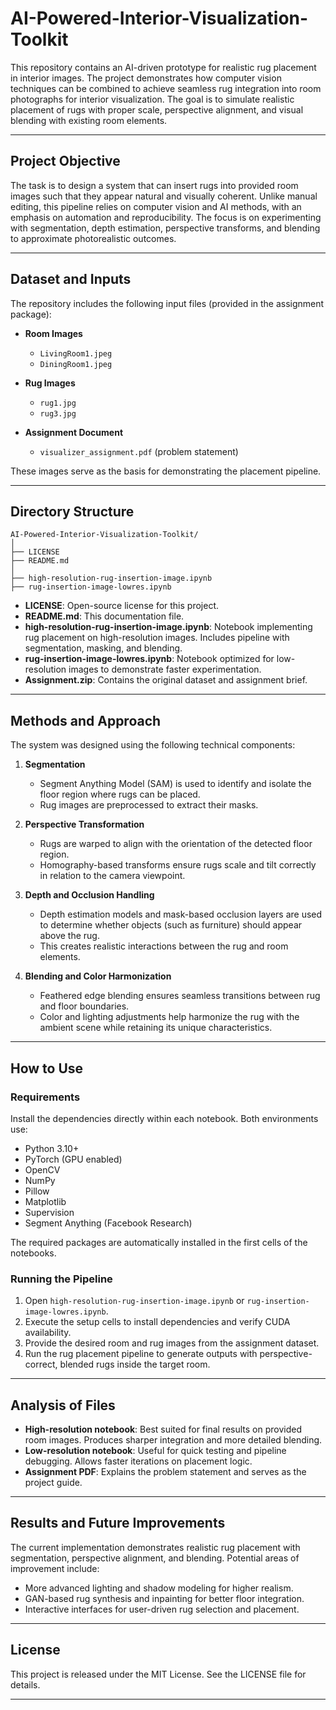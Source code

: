 # AI-Powered-Interior-Visualization-Toolkit

This repository contains an AI-driven prototype for realistic rug placement in interior images. The project demonstrates how computer vision techniques can be combined to achieve seamless rug integration into room photographs for interior visualization. The goal is to simulate realistic placement of rugs with proper scale, perspective alignment, and visual blending with existing room elements.

---

## Project Objective

The task is to design a system that can insert rugs into provided room images such that they appear natural and visually coherent. Unlike manual editing, this pipeline relies on computer vision and AI methods, with an emphasis on automation and reproducibility. The focus is on experimenting with segmentation, depth estimation, perspective transforms, and blending to approximate photorealistic outcomes.

---

## Dataset and Inputs

The repository includes the following input files (provided in the assignment package):

* **Room Images**

  * `LivingRoom1.jpeg`
  * `DiningRoom1.jpeg`

* **Rug Images**

  * `rug1.jpg`
  * `rug3.jpg`

* **Assignment Document**

  * `visualizer_assignment.pdf` (problem statement)

These images serve as the basis for demonstrating the placement pipeline.

---

## Directory Structure

```
AI-Powered-Interior-Visualization-Toolkit/
│
├── LICENSE
├── README.md
│
├── high-resolution-rug-insertion-image.ipynb
├── rug-insertion-image-lowres.ipynb

```

* **LICENSE**: Open-source license for this project.
* **README.md**: This documentation file.
* **high-resolution-rug-insertion-image.ipynb**: Notebook implementing rug placement on high-resolution images. Includes pipeline with segmentation, masking, and blending.
* **rug-insertion-image-lowres.ipynb**: Notebook optimized for low-resolution images to demonstrate faster experimentation.
* **Assignment.zip**: Contains the original dataset and assignment brief.

---

## Methods and Approach

The system was designed using the following technical components:

1. **Segmentation**

   * Segment Anything Model (SAM) is used to identify and isolate the floor region where rugs can be placed.
   * Rug images are preprocessed to extract their masks.

2. **Perspective Transformation**

   * Rugs are warped to align with the orientation of the detected floor region.
   * Homography-based transforms ensure rugs scale and tilt correctly in relation to the camera viewpoint.

3. **Depth and Occlusion Handling**

   * Depth estimation models and mask-based occlusion layers are used to determine whether objects (such as furniture) should appear above the rug.
   * This creates realistic interactions between the rug and room elements.

4. **Blending and Color Harmonization**

   * Feathered edge blending ensures seamless transitions between rug and floor boundaries.
   * Color and lighting adjustments help harmonize the rug with the ambient scene while retaining its unique characteristics.

---

## How to Use

### Requirements

Install the dependencies directly within each notebook. Both environments use:

* Python 3.10+
* PyTorch (GPU enabled)
* OpenCV
* NumPy
* Pillow
* Matplotlib
* Supervision
* Segment Anything (Facebook Research)

The required packages are automatically installed in the first cells of the notebooks.

### Running the Pipeline

1. Open `high-resolution-rug-insertion-image.ipynb` or `rug-insertion-image-lowres.ipynb`.
2. Execute the setup cells to install dependencies and verify CUDA availability.
3. Provide the desired room and rug images from the assignment dataset.
4. Run the rug placement pipeline to generate outputs with perspective-correct, blended rugs inside the target room.

---

## Analysis of Files

* **High-resolution notebook**: Best suited for final results on provided room images. Produces sharper integration and more detailed blending.
* **Low-resolution notebook**: Useful for quick testing and pipeline debugging. Allows faster iterations on placement logic.
* **Assignment PDF**: Explains the problem statement and serves as the project guide.

---

## Results and Future Improvements

The current implementation demonstrates realistic rug placement with segmentation, perspective alignment, and blending. Potential areas of improvement include:

* More advanced lighting and shadow modeling for higher realism.
* GAN-based rug synthesis and inpainting for better floor integration.
* Interactive interfaces for user-driven rug selection and placement.

---

## License

This project is released under the MIT License. See the LICENSE file for details.

---

